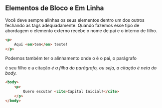 ## Elementos de Bloco e Em Linha

Você deve sempre alinhas os seus elementos dentro um dos outros fechando as tags adequadamente. Quando fazemos esse tipo de abordagem o elemento externo recebe o nome de pai e o interno de filho.

```html
<p>
    Aqui <em>tem</em> teste!
</p>
```

Podemos também ter o alinhamento onde o <body> é o pai, o parágrafo <p> é seu filho e a citação <cite> é a filha do parágrafo, ou seja, a citação é neta do body.

```html
<body>
    <p>
        Quero escutar <cite>Capital Inicial!</cite>
    </p>
</body>
```

